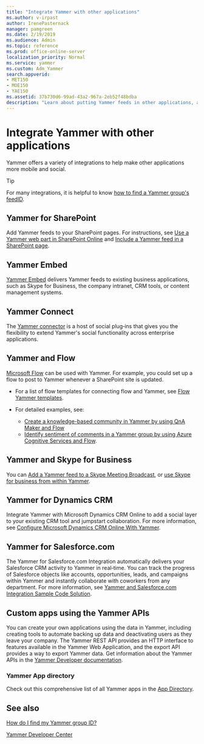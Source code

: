 ```yaml
---
title: "Integrate Yammer with other applications"
ms.author: v-irpast
author: IrenePasternack
manager: pamgreen
ms.date: 2/19/2019
ms.audience: Admin
ms.topic: reference
ms.prod: office-online-server
localization_priority: Normal
ms.service: yammer
ms.custom: Adm_Yammer
search.appverid:
- MET150
- MOE150
- YAE150
ms.assetid: 37b730d6-99ad-43a2-967a-2eb52f48bdba
description: "Learn about putting Yammer feeds in other applications, and using other applications with Yammer."
---
```


# Integrate Yammer with other applications

Yammer offers a variety of integrations to help make other applications more mobile and social. 
  
> [!TIP]
> For many integrations, it is helpful to know [how to find a Yammer group's feedID](https://support.office.com/article/b0e49b2c-ca30-4025-b3bc-7bd764c3e2ec). 
  
## Yammer for SharePoint

Add Yammer feeds to your SharePoint pages. For instructions, see [Use a Yammer web part in SharePoint Online](https://support.office.com/article/a53cfa0c-3d09-42c8-a286-1038a81c59da) and [Include a Yammer feed in a SharePoint page](embed-a-feed-into-a-sharepoint-site.md).
  
## Yammer Embed

 [Yammer Embed](https://go.microsoft.com/fwlink/?LinkId=524147) delivers Yammer feeds to existing business applications, such as Skype for Business, the company intranet, CRM tools, or content management systems. 

## Yammer Connect

The [Yammer connector](https://docs.microsoft.com/connectors/yammer/) is a host of social plug‐ins that gives you the flexibility to extend Yammer's social functionality across enterprise applications. 
  
## Yammer and Flow

[Microsoft Flow](https://docs.microsoft.com/flow/) can be used with Yammer. For example, you could set up a flow to post to Yammer whenever a SharePoint site is updated. 

- For a list of flow templates for connecting flow and Yammer, see [Flow Yammer templates](https://flow.microsoft.com/connectors/shared_yammer/yammer/). 

- For detailed examples, see: 
    - [Create a knowledge-based community in Yammer by using QnA Maker and Flow](knowledge-base-community-flow-qna-maker.md)
    - [Identify sentiment of comments in a Yammer group by using Azure Cognitive Services and Flow](sentiment-analysis-flow-azure.md).

## Yammer and Skype for Business

You can [Add a Yammer feed to a Skype Meeting Broadcast](https://support.office.com/article/0d92d1c4-4032-4b5b-bee4-cdeab1aea7c0), or [use Skype for business from within Yammer](https://support.office.com/article/e221b8ae-9647-4b46-b79e-257c36b1a1f8.aspx).
  
## Yammer for Dynamics CRM

Integrate Yammer with Microsoft Dynamics CRM Online to add a social layer to your existing CRM tool and jumpstart collaboration. For more information, see [Configure Microsoft Dynamics CRM Online With Yammer](https://go.microsoft.com/fwlink/?linkid=868110).
  
## Yammer for Salesforce.com

The Yammer for Salesforce.com Integration automatically delivers your Salesforce CRM activity to Yammer in real‐time. You can track the progress of Salesforce objects like accounts, opportunities, leads, and campaigns within Yammer and instantly collaborate with coworkers from any department. For more information, see [Yammer and Salesforce.com Integration Sample Code Solution](https://go.microsoft.com/fwlink/?LinkId=525982).
  
## Custom apps using the Yammer APIs

You can create your own applications using the data in Yammer, including creating tools to automate backing up data and deactivating users as they leave your company. The Yammer REST API provides an HTTP interface to features available in the Yammer Web Application, and the export API provides a way to export Yammer data. Get information about the Yammer APIs in the [Yammer Developer documentation](https://developer.microsoft.com/yammer). 
  
### Yammer App directory

Check out this comprehensive list of all Yammer apps in the [App Directory](https://go.microsoft.com/fwlink/?LinkId=524143).
  
## See also

[How do I find my Yammer group ID?](https://support.office.com/article/b0e49b2c-ca30-4025-b3bc-7bd764c3e2ec)

[Yammer Developer Center](https://go.microsoft.com/fwlink/?LinkId=525064)